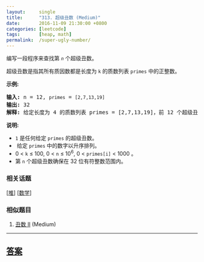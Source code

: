 ```yaml
---
layout:     single
title:      "313. 超级丑数 (Medium)"
date:       2016-11-09 21:30:00 +0800
categories: [leetcode]
tags:       [heap, math]
permalink:  /super-ugly-number/
---
```


<p>编写一段程序来查找第 <code><em>n</em></code> 个超级丑数。</p>

<p>超级丑数是指其所有质因数都是长度为&nbsp;<code>k</code>&nbsp;的质数列表&nbsp;<code>primes</code>&nbsp;中的正整数。</p>

<p><strong>示例:</strong></p>

<pre><strong>输入:</strong> n = 12, <code>primes</code> = <code>[2,7,13,19]</code>
<strong>输出:</strong> 32 
<strong>解释: </strong>给定长度为 4 的质数列表 primes = [2,7,13,19]，前 12 个超级丑数序列为：[1,2,4,7,8,13,14,16,19,26,28,32] 。</pre>

<p><strong>说明:</strong></p>

<ul>
	<li><code>1</code>&nbsp;是任何给定&nbsp;<code>primes</code>&nbsp;的超级丑数。</li>
	<li>&nbsp;给定&nbsp;<code>primes</code>&nbsp;中的数字以升序排列。</li>
	<li>0 &lt; <code>k</code> &le; 100, 0 &lt; <code>n</code> &le; 10<sup>6</sup>, 0 &lt; <code>primes[i]</code> &lt; 1000 。</li>
	<li>第&nbsp;<code>n</code>&nbsp;个超级丑数确保在 32 位有符整数范围内。</li>
</ul>

### 相关话题
  [[堆](https://github.com/openset/leetcode/tree/master/tag/heap/README.md)]
  [[数学](https://github.com/openset/leetcode/tree/master/tag/math/README.md)]

### 相似题目
  1. [丑数 II](/ugly-number-ii) (Medium)

---

## [答案](https://github.com/openset/leetcode/tree/master/problems/super-ugly-number)
